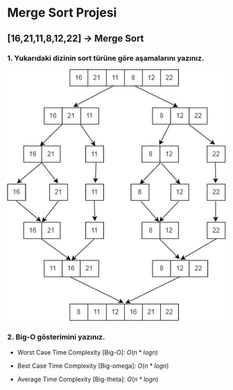 # Merge Sort Projesi
## [16,21,11,8,12,22] -> Merge Sort
### **1.** Yukarıdaki dizinin sort türüne göre aşamalarını yazınız. 

![](./assests/mergeSort.jpg)


### **2.** Big-O gösterimini yazınız.

- Worst Case Time Complexity [Big-O]: $O(n*log n)$

- Best Case Time Complexity [Big-omega]: $O(n*log n)$

- Average Time Complexity [Big-theta]: $O(n*log n)$
